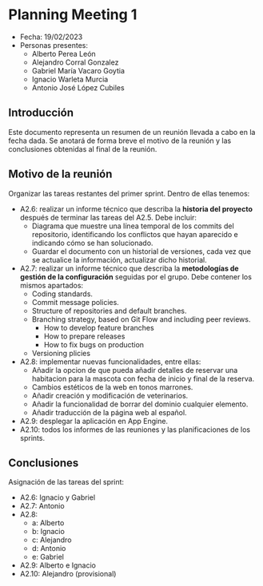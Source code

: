 # Planning Meeting 1
- Fecha: 19/02/2023
- Personas presentes:
    - Alberto Perea León
    - Alejandro Corral Gonzalez
    - Gabriel María Vacaro Goytia
    - Ignacio Warleta Murcia
    - Antonio José López Cubiles


## Introducción
Este documento representa un resumen de un reunión llevada a cabo en la fecha dada. Se anotará de forma breve el motivo de la reunión y las conclusiones obtenidas al final de la reunión.

## Motivo de la reunión
Organizar las tareas restantes del primer sprint. Dentro de ellas tenemos:
- A2.6: realizar un informe técnico que describa la **historia del proyecto** después de terminar las tareas del A2.5. Debe incluir:
  - Diagrama que muestre una línea temporal de los commits del repositorio, identificando los conflictos que hayan aparecido e indicando cómo se han solucionado.
  - Guardar el documento con un historial de versiones, cada vez que se actualice la información, actualizar dicho historial.
- A2.7: realizar un informe técnico que describa la **metodologías de gestión de la configuración** seguidas por el grupo. Debe contener los mismos apartados:
  - Coding standards.
  - Commit message policies.
  - Structure of repositories and default branches.
  - Branching strategy, based on Git Flow and including peer reviews.
    - How to develop feature branches
    - How to prepare releases
    - How to fix bugs on production
  - Versioning plicies
- A2.8: implementar nuevas funcionalidades, entre ellas:
  - Añadir la opcion de que pueda añadir detalles de reservar una habitacion para la mascota con fecha de inicio y final de la reserva.
  - Cambios estéticos de la web en tonos marrones.
  - Añadir creación y modificación de veterinarios.
  - Añadir la funcionalidad de borrar del dominio cualquier elemento.
  - Añadir traducción de la página web al español.
- A2.9: desplegar la aplicación en App Engine.
- A2.10: todos los informes de las reuniones y las planificaciones de los sprints.

## Conclusiones
Asignación de las tareas del sprint:
- A2.6: Ignacio y Gabriel
- A2.7: Antonio
- A2.8:
  - a: Alberto
  - b: Ignacio
  - c: Alejandro
  - d: Antonio
  - e: Gabriel
- A2.9: Alberto e Ignacio
- A2.10: Alejandro (provisional)